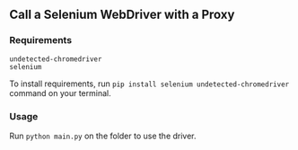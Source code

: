## Call a Selenium WebDriver with a Proxy

### Requirements
```
undetected-chromedriver
selenium
```
To install requirements, run `pip install selenium undetected-chromedriver` command on your terminal.

### Usage
Run `python main.py` on the folder to use the driver. 
